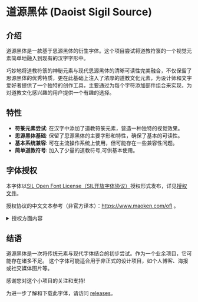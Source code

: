 # 道源黑体 (Daoist Sigil Source)

## 介绍

道源黑体是一款基于思源黑体的衍生字体。这个项目尝试将道教符箓的一个视觉元素简单地融入到现有的汉字字形中。

巧妙地将道教符箓的神秘元素与现代思源黑体的清晰可读性完美融合，不仅保留了思源黑体的优秀特质，更在此基础上注入了浓厚的道教文化元素，为设计师和文字爱好者提供了一个独特的创作工具，主要通过为每个字符添加部件组合来实现，为对道教文化感兴趣的用户提供一个有趣的选择。

## 特性

- **符箓元素尝试**: 在汉字中添加了道教符箓元素，营造一种独特的视觉效果。
- **思源黑体基础**: 保留了思源黑体的主要字形和特性，确保了基本的可读性。
- **基本系统兼容**: 可在主流操作系统上使用，但可能存在一些兼容性问题。
- **简单道教符号**: 加入了少量的道教符号,可供基本使用。

## 字体授权
本字体以[SIL Open Font License（SIL开放字体协议）](https://openfontlicense.org/open-font-license-official-text/)授权形式发布，详见[授权文件](LICENSE)。

授权协议的中文文本参考（非官方译本）：https://www.maoken.com/ofl 。

<details>
<summary>授权方面内容</summary>

### 您可以：
- 任何个人、团体、组织及企业可免费进行商业目的和非商业目的使用，无需支付费用、事先告知作者、标明来源信息或征得作者许可。
- 对字体文件进行二次发布或安装、嵌入到任何软件或设备中，同时软件或设备可被再次分发或销售。
- 对字体文件进行修改、扩充和格式转换，但二次修改的作品**严禁使用本字体的保留名称「Daoist Sigi Source」、「道源黑体」**，二次修改过后的版本**亦须以 SIL Open Font License 发表**（若仅对源字体进行格式转换可继续使用该保留名称）。

### 您不可以：
- 对字体文件中的任何部分（包括但不限于字形、OpenType特性逻辑）进行倒卖兜售，如将字体文件单独售卖，与其他字体进行捆绑售卖、需付费办理特殊权限才可使用字体等。
- 将字体文件中的任何部分以非SIL Open Font License授权协议发表。
- 利用本字体文件或其衍生品进行危害计算机系统正常进行的行为（包括但不限于在字体文件中嵌入计算机病毒、主观故意利用程序或系统存在的漏洞来扰乱计算机系统的正常运作等）。
- 将本字体用作违反当地法律法规的用途。
- 其他上述未列明的违反SIL Open Font License授权协议的行为。

### 其他必要说明：
- 但凡有任何个人、企业、团队等使用、复制、修改、分发本字体，或对本字型进行任何符合 SIL Open Font License 规定的行为，使用、下载或行使合约规定权利之接受方，即默认视为同意遵守 SIL Open Font License 的一切规定。
- 本字体为免费商用字体，**凡是需要付费来获得该字体的行为，都是诈骗行为，谨防上当受骗**。如您是付费获得的此字体，请立刻对其进行举报，必要时可协助相关司法机关。
- 作者不行使、未能及时行使或未充分行使SIL Open Font License授权协议所享有的合法权利，不应被视为放弃该权利，也不影响作者在将来行使该权利。
- 本字体不包含任何政治意图、隐喻及目的，与一切政治活动无关。作者不承担使用该字体所产生的任何连带法律责任。

</details>

## 结语

道源黑体是一次将传统元素与现代字体结合的初步尝试。作为一个业余项目，它可能存在诸多不足。
这个字体可能适合用于非正式的设计项目，如个人博客、海报或社交媒体图片等。

感谢您对这个小项目的关注和支持!

为进一步了解和下载此字体，请访问 [releases](https://github.com/Losketch/daoist-sigi-source/releases/)。
